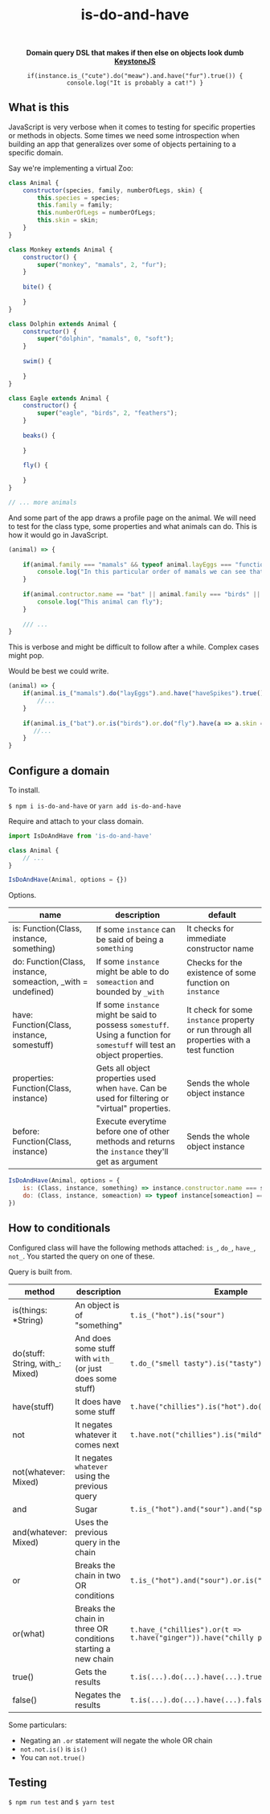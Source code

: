 <div align="center">
  <h1>is-do-and-have</h1>
  <br>
  <p><b>Domain query DSL that makes if then else on objects look dumb <a href="https://www.keystonejs.com/">KeystoneJS</a></b></p>
  <p><code class="javascript">if(instance.is_("cute").do("meaw").and.have("fur").true()) { console.log("It is probably a cat!") }</code></p>
</div>

## What is this

JavaScript is very verbose when it comes to testing for specific properties or methods in objects. Some times we need some introspection when building an app that generalizes over some of objects pertaining to a specific domain.

Say we're implementing a virtual Zoo:

```javascript
class Animal {
    constructor(species, family, numberOfLegs, skin) {
        this.species = species;
        this.family = family;
        this.numberOfLegs = numberOfLegs;
        this.skin = skin;
    }
}

class Monkey extends Animal {
    constructor() {
        super("monkey", "mamals", 2, "fur");
    }
    
    bite() {
       	
    }
}

class Dolphin extends Animal {
    constructor() {
        super("dolphin", "mamals", 0, "soft");
    }
    
    swim() {
        
    }
}

class Eagle extends Animal {
    constructor() {
        super("eagle", "birds", 2, "feathers");
    }
    
    beaks() {
        
    }
    
    fly() {
        
    }
}

// ... more animals

```

And some part of the app draws a profile page on the animal. We will need to test for the class type, some properties and what animals can do. This is how it would go in JavaScript.

```javascript
(animal) => {
    
   	if(animal.family === "mamals" && typeof animal.layEggs === "function" && animal.haveSpikes) {
        console.log("In this particular order of mamals we can see that females lay eggs. Belonging to this family we have the marsupials and monotremes")
    }
    
    if(animal.contructor.name == "bat" || animal.family === "birds" || (typeof animal.fly === "function" && animal.skin === "feathers")) {
        console.log("This animal can fly");
    }
    
    /// ...
}
```

This is verbose and might be difficult to follow after a while. Complex cases might pop.

Would be best we could write.

```javascript
(animal) => {
    if(animal.is_("mamals").do("layEggs").and.have("haveSpikes").true()) {
        //...
    }
    
    if(animal.is_("bat").or.is("birds").or.do("fly").have(a => a.skin === "feathers").true()) {
       //...
    }
}
```

## Configure a domain

To install.

`$ npm i is-do-and-have` or `yarn add is-do-and-have `

Require and attach to your class domain.

```javascript
import IsDoAndHave from 'is-do-and-have'

class Animal {
	// ...
}

IsDoAndHave(Animal, options = {})
```

Options.

| name                                                         | description                                                  | default                                                      |
| ------------------------------------------------------------ | ------------------------------------------------------------ | ------------------------------------------------------------ |
| is: Function(Class, instance, something)                     | If some `instance` can be said of being a `something`        | It checks for immediate constructor name                     |
| do: Function(Class, instance, someaction, _with = undefined) | If some `instance` might be able to do `someaction` and bounded by `_with` | Checks for the existence of some function on `instance`      |
| have: Function(Class, instance, somestuff)                   | If some `instance` might be said to possess `somestuff`. Using a function for `somestuff` will test an object properties. | It check for some `instance` property or run through all properties with a test function |
| properties: Function(Class, instance)                        | Gets all object properties used when `have`. Can be used for filtering or "virtual" properties. | Sends the whole object instance                              |
| before: Function(Class, instance)                            | Execute everytime before one of other methods and returns the `instance` they'll get as argument | Sends the whole object instance                              |

```javascript
IsDoAndHave(Animal, options = {
    is: (Class, instance, something) => instance.constructor.name === something || instance.family === something,
    do: (Class, instance, someaction) => typeof instance[someaction] === "function" || someaction === "fly" && instance.skin === "feathers"
})
```

## How to conditionals

Configured class will have the following methods attached: `is_`, `do_`, `have_`, `not_`. You started the query on one of these.

Query is built from.

| method                          | description                                                  | Example                                                      | returns |
| ------------------------------- | ------------------------------------------------------------ | ------------------------------------------------------------ | ------- |
| is(things: *String)             | An object is of "something"                                  | `t.is_("hot").is("sour")`                                    | Query   |
| do(stuff: String, with_: Mixed) | And does some stuff with `with_` (or just does some stuff)   | `t.do_("smell tasty").is("tasty")`                           | Query   |
| have(stuff)                     | It does have some stuff                                      | `t.have("chillies").is("hot").do("sweat")`                   | Query   |
| not                             | It negates whatever it comes next                            | `t.have.not("chillies").is("mild").not.do("sweat")`          | Query   |
| not(whatever: Mixed)            | It negates `whatever` using the previous query               |                                                              | Query   |
| and                             | Sugar                                                        | `t.is_("hot").and("sour").and("spicy")`                      | Query   |
| and(whatever: Mixed)            | Uses the previous query in the chain                         |                                                              | Query   |
| or                              | Breaks the chain in two OR conditions                        | `t.is_("hot").and("sour").or.is("spicy")`                    | Query   |
| or(what)                        | Breaks the chain in three OR conditions starting a new chain | `t.have_("chillies").or(t => t.have("ginger")).have("chilly paste")` | Query   |
| true()                          | Gets the results                                             | `t.is(...).do(...).have(...).true()`                         | Boolean |
| false()                         | Negates the results                                          | `t.is(...).do(...).have(...).false()`                        | Boolean |

Some particulars:

* Negating an `.or` statement will negate the whole OR chain
* `not.not.is()` is `is()`
* You can `not.true()`

## Testing

`$ npm run test` and `$ yarn test`

